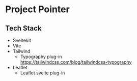 # Project Pointer

## Tech Stack
- Sveltekit
- Vite
- Tailwind
  - Typography plug-in
    <br>
    https://tailwindcss.com/blog/tailwindcss-typography
- Leaflet
  - Leaflet svelte plug-in
    
